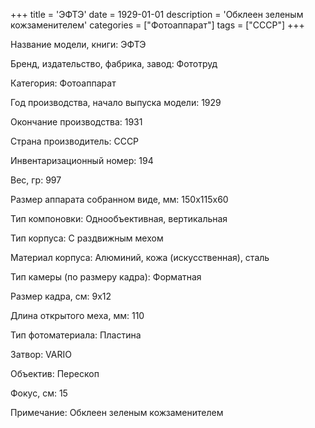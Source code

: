 +++
title = 'ЭФТЭ'
date = 1929-01-01
description = 'Обклеен зеленым кожзаменителем'
categories = ["Фотоаппарат"]
tags = ["СССР"]
+++

Название модели, книги: ЭФТЭ

Бренд, издательство, фабрика, завод: Фототруд

Категория: Фотоаппарат

Год производства, начало выпуска модели: 1929

Окончание производства: 1931

Страна производитель: СССР

Инвентаризационный номер: 194

Вес, гр: 997

Размер аппарата  собранном виде, мм: 150х115х60

Тип компоновки: Однообъективная, вертикальная

Тип корпуса: С раздвижным мехом

Материал корпуса: Алюминий, кожа (искусственная), сталь

Тип камеры (по размеру кадра): Форматная

Размер кадра, см: 9х12

Длина открытого меха, мм: 110

Тип фотоматериала: Пластина

Затвор: VARIO

Объектив: Перескоп

Фокус, см: 15

Примечание: Обклеен зеленым кожзаменителем

